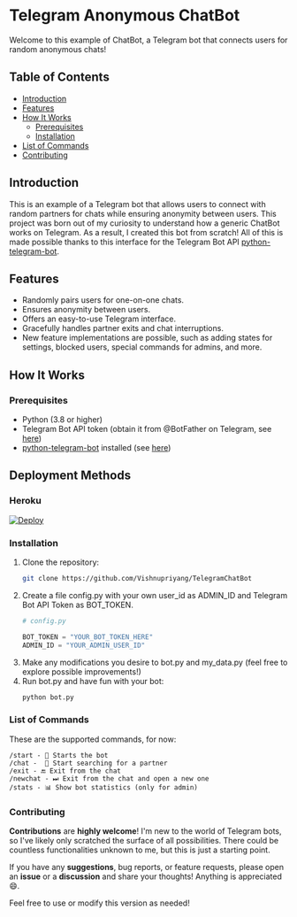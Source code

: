 # Telegram Anonymous ChatBot

Welcome to this example of ChatBot, a Telegram bot that connects users for random anonymous chats!

## Table of Contents

- [Introduction](#introduction)
- [Features](#features)
- [How It Works](#how-it-works)
  - [Prerequisites](#prerequisites)
  - [Installation](#installation)
- [List of Commands](#list-of-commands)
- [Contributing](#contributing)

## Introduction

This is an example of a Telegram bot that allows users to connect with random partners for chats while ensuring anonymity between users. 
This project was born out of my curiosity to understand how a generic ChatBot works on Telegram. As a result, I created this bot from scratch! 
All of this is made possible thanks to this interface for the Telegram Bot API  [python-telegram-bot](https://github.com/python-telegram-bot/python-telegram-bot).

## Features

- Randomly pairs users for one-on-one chats.
- Ensures anonymity between users.
- Offers an easy-to-use Telegram interface.
- Gracefully handles partner exits and chat interruptions.
- New feature implementations are possible, such as adding states for settings, blocked users, special commands for admins, and more.

## How It Works

### Prerequisites

- Python (3.8 or higher)
- Telegram Bot API token (obtain it from @BotFather on Telegram, see [here](https://core.telegram.org/bots/tutorial#obtain-your-bot-token))
- [python-telegram-bot](https://github.com/python-telegram-bot/python-telegram-bot) installed (see [here](https://github.com/python-telegram-bot/python-telegram-bot#installing))

## Deployment Methods

### Heroku

[![Deploy](https://www.herokucdn.com/deploy/button.svg)](https://heroku.com/deploy?template=https://github.com/Vishnupriyang/TelegramChatBot)


### Installation

1. Clone the repository:
   ```bash
   git clone https://github.com/Vishnupriyang/TelegramChatBot

2. Create a file config.py with your own user_id as ADMIN_ID and Telegram Bot API Token as BOT_TOKEN.
    ```python
    # config.py
    
    BOT_TOKEN = "YOUR_BOT_TOKEN_HERE"
    ADMIN_ID = "YOUR_ADMIN_USER_ID"
    
3. Make any modifications you desire to bot.py and my_data.py (feel free to explore possible improvements!)
4. Run bot.py and have fun with your bot:
   ```bash
   python bot.py

### List of Commands

These are the supported commands, for now:

    /start - 🤖 Starts the bot
    /chat -  💬 Start searching for a partner
    /exit - 🔚 Exit from the chat
    /newchat - ⏭ Exit from the chat and open a new one
    /stats - 📊 Show bot statistics (only for admin)

### Contributing

**Contributions** are **highly welcome**! I'm new to the world of Telegram bots, so I've likely only scratched the surface of all possibilities. 
There could be countless functionalities unknown to me, but this is just a starting point.

If you have any **suggestions**, bug reports, or feature requests, please open an **issue** or a **discussion** and share your thoughts! 
Anything is appreciated 😄.


Feel free to use or modify this version as needed!


